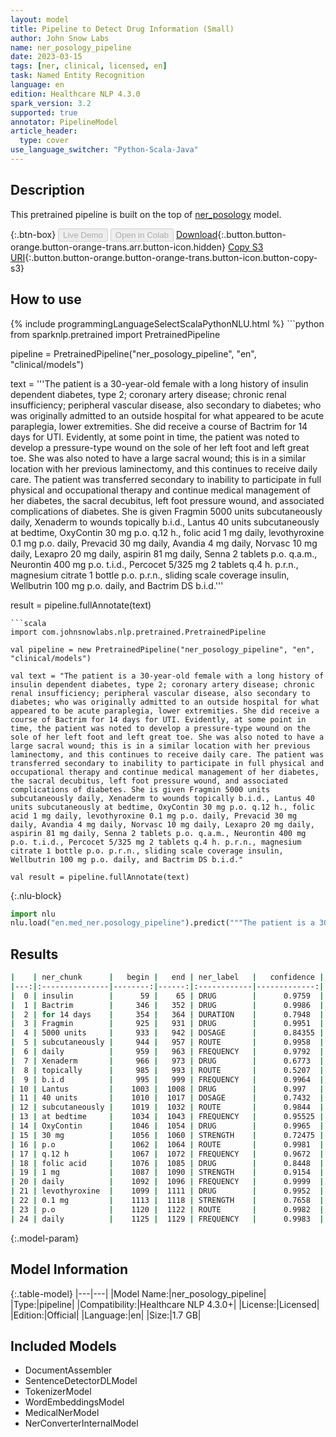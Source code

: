 ```yaml
---
layout: model
title: Pipeline to Detect Drug Information (Small)
author: John Snow Labs
name: ner_posology_pipeline
date: 2023-03-15
tags: [ner, clinical, licensed, en]
task: Named Entity Recognition
language: en
edition: Healthcare NLP 4.3.0
spark_version: 3.2
supported: true
annotator: PipelineModel
article_header:
  type: cover
use_language_switcher: "Python-Scala-Java"
---
```


## Description

This pretrained pipeline is built on the top of [ner_posology](https://nlp.johnsnowlabs.com/2021/03/31/ner_posology_en.html) model.

{:.btn-box}
<button class="button button-orange" disabled>Live Demo</button>
<button class="button button-orange" disabled>Open in Colab</button>
[Download](https://s3.amazonaws.com/auxdata.johnsnowlabs.com/clinical/models/ner_posology_pipeline_en_4.3.0_3.2_1678870040871.zip){:.button.button-orange.button-orange-trans.arr.button-icon.hidden}
[Copy S3 URI](s3://auxdata.johnsnowlabs.com/clinical/models/ner_posology_pipeline_en_4.3.0_3.2_1678870040871.zip){:.button.button-orange.button-orange-trans.button-icon.button-copy-s3}

## How to use



<div class="tabs-box" markdown="1">
{% include programmingLanguageSelectScalaPythonNLU.html %}
```python
from sparknlp.pretrained import PretrainedPipeline

pipeline = PretrainedPipeline("ner_posology_pipeline", "en", "clinical/models")

text = '''The patient is a 30-year-old female with a long history of insulin dependent diabetes, type 2; coronary artery disease; chronic renal insufficiency; peripheral vascular disease, also secondary to diabetes; who was originally admitted to an outside hospital for what appeared to be acute paraplegia, lower extremities. She did receive a course of Bactrim for 14 days for UTI. Evidently, at some point in time, the patient was noted to develop a pressure-type wound on the sole of her left foot and left great toe. She was also noted to have a large sacral wound; this is in a similar location with her previous laminectomy, and this continues to receive daily care. The patient was transferred secondary to inability to participate in full physical and occupational therapy and continue medical management of her diabetes, the sacral decubitus, left foot pressure wound, and associated complications of diabetes. She is given Fragmin 5000 units subcutaneously daily, Xenaderm to wounds topically b.i.d., Lantus 40 units subcutaneously at bedtime, OxyContin 30 mg p.o. q.12 h., folic acid 1 mg daily, levothyroxine 0.1 mg p.o. daily, Prevacid 30 mg daily, Avandia 4 mg daily, Norvasc 10 mg daily, Lexapro 20 mg daily, aspirin 81 mg daily, Senna 2 tablets p.o. q.a.m., Neurontin 400 mg p.o. t.i.d., Percocet 5/325 mg 2 tablets q.4 h. p.r.n., magnesium citrate 1 bottle p.o. p.r.n., sliding scale coverage insulin, Wellbutrin 100 mg p.o. daily, and Bactrim DS b.i.d.'''

result = pipeline.fullAnnotate(text)
```
```scala
import com.johnsnowlabs.nlp.pretrained.PretrainedPipeline

val pipeline = new PretrainedPipeline("ner_posology_pipeline", "en", "clinical/models")

val text = "The patient is a 30-year-old female with a long history of insulin dependent diabetes, type 2; coronary artery disease; chronic renal insufficiency; peripheral vascular disease, also secondary to diabetes; who was originally admitted to an outside hospital for what appeared to be acute paraplegia, lower extremities. She did receive a course of Bactrim for 14 days for UTI. Evidently, at some point in time, the patient was noted to develop a pressure-type wound on the sole of her left foot and left great toe. She was also noted to have a large sacral wound; this is in a similar location with her previous laminectomy, and this continues to receive daily care. The patient was transferred secondary to inability to participate in full physical and occupational therapy and continue medical management of her diabetes, the sacral decubitus, left foot pressure wound, and associated complications of diabetes. She is given Fragmin 5000 units subcutaneously daily, Xenaderm to wounds topically b.i.d., Lantus 40 units subcutaneously at bedtime, OxyContin 30 mg p.o. q.12 h., folic acid 1 mg daily, levothyroxine 0.1 mg p.o. daily, Prevacid 30 mg daily, Avandia 4 mg daily, Norvasc 10 mg daily, Lexapro 20 mg daily, aspirin 81 mg daily, Senna 2 tablets p.o. q.a.m., Neurontin 400 mg p.o. t.i.d., Percocet 5/325 mg 2 tablets q.4 h. p.r.n., magnesium citrate 1 bottle p.o. p.r.n., sliding scale coverage insulin, Wellbutrin 100 mg p.o. daily, and Bactrim DS b.i.d."

val result = pipeline.fullAnnotate(text)
```


{:.nlu-block}
```python
import nlu
nlu.load("en.med_ner.posology_pipeline").predict("""The patient is a 30-year-old female with a long history of insulin dependent diabetes, type 2; coronary artery disease; chronic renal insufficiency; peripheral vascular disease, also secondary to diabetes; who was originally admitted to an outside hospital for what appeared to be acute paraplegia, lower extremities. She did receive a course of Bactrim for 14 days for UTI. Evidently, at some point in time, the patient was noted to develop a pressure-type wound on the sole of her left foot and left great toe. She was also noted to have a large sacral wound; this is in a similar location with her previous laminectomy, and this continues to receive daily care. The patient was transferred secondary to inability to participate in full physical and occupational therapy and continue medical management of her diabetes, the sacral decubitus, left foot pressure wound, and associated complications of diabetes. She is given Fragmin 5000 units subcutaneously daily, Xenaderm to wounds topically b.i.d., Lantus 40 units subcutaneously at bedtime, OxyContin 30 mg p.o. q.12 h., folic acid 1 mg daily, levothyroxine 0.1 mg p.o. daily, Prevacid 30 mg daily, Avandia 4 mg daily, Norvasc 10 mg daily, Lexapro 20 mg daily, aspirin 81 mg daily, Senna 2 tablets p.o. q.a.m., Neurontin 400 mg p.o. t.i.d., Percocet 5/325 mg 2 tablets q.4 h. p.r.n., magnesium citrate 1 bottle p.o. p.r.n., sliding scale coverage insulin, Wellbutrin 100 mg p.o. daily, and Bactrim DS b.i.d.""")
```

</div>

## Results

```bash
|    | ner_chunk      |   begin |   end | ner_label   |   confidence |
|---:|:---------------|--------:|------:|:------------|-------------:|
|  0 | insulin        |      59 |    65 | DRUG        |      0.9759  |
|  1 | Bactrim        |     346 |   352 | DRUG        |      0.9986  |
|  2 | for 14 days    |     354 |   364 | DURATION    |      0.7948  |
|  3 | Fragmin        |     925 |   931 | DRUG        |      0.9951  |
|  4 | 5000 units     |     933 |   942 | DOSAGE      |      0.84355 |
|  5 | subcutaneously |     944 |   957 | ROUTE       |      0.9958  |
|  6 | daily          |     959 |   963 | FREQUENCY   |      0.9792  |
|  7 | Xenaderm       |     966 |   973 | DRUG        |      0.6773  |
|  8 | topically      |     985 |   993 | ROUTE       |      0.5207  |
|  9 | b.i.d          |     995 |   999 | FREQUENCY   |      0.9964  |
| 10 | Lantus         |    1003 |  1008 | DRUG        |      0.997   |
| 11 | 40 units       |    1010 |  1017 | DOSAGE      |      0.7432  |
| 12 | subcutaneously |    1019 |  1032 | ROUTE       |      0.9844  |
| 13 | at bedtime     |    1034 |  1043 | FREQUENCY   |      0.95525 |
| 14 | OxyContin      |    1046 |  1054 | DRUG        |      0.9965  |
| 15 | 30 mg          |    1056 |  1060 | STRENGTH    |      0.72475 |
| 16 | p.o            |    1062 |  1064 | ROUTE       |      0.9981  |
| 17 | q.12 h         |    1067 |  1072 | FREQUENCY   |      0.9672  |
| 18 | folic acid     |    1076 |  1085 | DRUG        |      0.8448  |
| 19 | 1 mg           |    1087 |  1090 | STRENGTH    |      0.9154  |
| 20 | daily          |    1092 |  1096 | FREQUENCY   |      0.9999  |
| 21 | levothyroxine  |    1099 |  1111 | DRUG        |      0.9952  |
| 22 | 0.1 mg         |    1113 |  1118 | STRENGTH    |      0.7658  |
| 23 | p.o            |    1120 |  1122 | ROUTE       |      0.9982  |
| 24 | daily          |    1125 |  1129 | FREQUENCY   |      0.9983  |
```

{:.model-param}
## Model Information

{:.table-model}
|---|---|
|Model Name:|ner_posology_pipeline|
|Type:|pipeline|
|Compatibility:|Healthcare NLP 4.3.0+|
|License:|Licensed|
|Edition:|Official|
|Language:|en|
|Size:|1.7 GB|

## Included Models

- DocumentAssembler
- SentenceDetectorDLModel
- TokenizerModel
- WordEmbeddingsModel
- MedicalNerModel
- NerConverterInternalModel